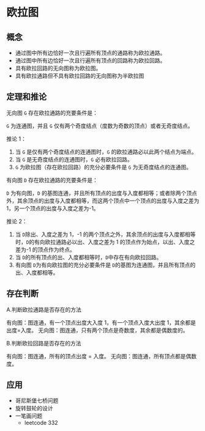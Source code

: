 # 欧拉图

## 概念

- 通过图中所有边恰好一次且行遍所有顶点的通路称为欧拉通路。
- 通过图中所有边恰好一次且行遍所有顶点的回路称为欧拉回路。
- 具有欧拉回路的无向图称为欧拉图。
- 具有欧拉通路但不具有欧拉回路的无向图称为半欧拉图

## 定理和推论

无向图 `G` 存在欧拉通路的充要条件是：

`G` 为连通图，并且 `G` 仅有两个奇度结点（度数为奇数的顶点）或者无奇度结点。

推论 1：

1. 当 `G` 是仅有两个奇度结点的连通图时，`G` 的欧拉通路必以此两个结点为端点。
2. 当 `G` 是无奇度结点的连通图时，`G` 必有欧拉回路。
3. `G` 为欧拉图（存在欧拉回路）的充分必要条件是 `G` 为无奇度结点的连通图。

有向图 `D` 存在欧拉通路的充要条件是：

`D` 为有向图，`D` 的基图连通，并且所有顶点的出度与入度都相等；或者除两个顶点外，其余顶点的出度与入度都相等，而这两个顶点中一个顶点的出度与入度之差为 1，另一个顶点的出度与入度之差为-1。

推论 2：

1. 当 `D`除出、入度之差为 1，-1 的两个顶点之外，其余顶点的出度与入度都相等时，`D`的有向欧拉通路必以出、入度之差为 1 的顶点作为始点，以出、入度之差为-1 的顶点作为终点。
2. 当 `D`的所有顶点的出、入度都相等时，`D`中存在有向欧拉回路。
3. 有向图 `D`为有向欧拉图的充分必要条件是 `D`的基图为连通图，并且所有顶点的出、入度都相等。

## 存在判断

A.判断欧拉通路是否存在的方法

有向图：图连通，有一个顶点出度大入度 1，有一个顶点入度大出度 1，其余都是出度=入度。
无向图：图连通，只有两个顶点是奇数度，其余都是偶数度的。

B.判断欧拉回路是否存在的方法

有向图：图连通，所有的顶点出度 = 入度。
无向图：图连通，所有顶点都是偶数度。

## 应用

- 哥尼斯堡七桥问题
- 旋转鼓轮的设计
- 一笔画问题
  - leetcode 332
